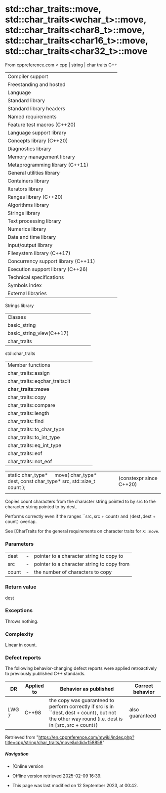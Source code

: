 # std::char_traits<char>::move, std::char_traits<wchar_t>::move, std::char_traits<char8_t>::move, std::char_traits<char16_t>::move, std::char_traits<char32_t>::move

From cppreference.com
< cpp‎ | string‎ | char traits
C++

|  |  |  |  |  |
| --- | --- | --- | --- | --- |
| Compiler support | | | | |
| Freestanding and hosted | | | | |
| Language | | | | |
| Standard library | | | | |
| Standard library headers | | | | |
| Named requirements | | | | |
| Feature test macros (C++20) | | | | |
| Language support library | | | | |
| Concepts library (C++20) | | | | |
| Diagnostics library | | | | |
| Memory management library | | | | |
| Metaprogramming library (C++11) | | | | |
| General utilities library | | | | |
| Containers library | | | | |
| Iterators library | | | | |
| Ranges library (C++20) | | | | |
| Algorithms library | | | | |
| Strings library | | | | |
| Text processing library | | | | |
| Numerics library | | | | |
| Date and time library | | | | |
| Input/output library | | | | |
| Filesystem library (C++17) | | | | |
| Concurrency support library (C++11) | | | | |
| Execution support library (C++26) | | | | |
| Technical specifications | | | | |
| Symbols index | | | | |
| External libraries | | | | |

Strings library

|  |  |  |  |  |
| --- | --- | --- | --- | --- |
| Classes | | | | |
| basic_string | | | | |
| basic_string_view(C++17) | | | | |
| char_traits | | | | |

std::char_traits

|  |  |  |  |  |
| --- | --- | --- | --- | --- |
| Member functions | | | | |
| char_traits::assign | | | | |
| char_traits::eqchar_traits::lt | | | | |
| ****char_traits::move**** | | | | |
| char_traits::copy | | | | |
| char_traits::compare | | | | |
| char_traits::length | | | | |
| char_traits::find | | | | |
| char_traits::to_char_type | | | | |
| char_traits::to_int_type | | | | |
| char_traits::eq_int_type | | | | |
| char_traits::eof | | | | |
| char_traits::not_eof | | | | |

|  |  |  |
| --- | --- | --- |
| static char_type\*      move( char_type\* dest, const char_type\* src, std::size_t count ); |  | (constexpr since C++20) |
|  |  |  |

Copies count characters from the character string pointed to by src to the character string pointed to by dest.

Performs correctly even if the ranges ``src`,`src + count`)` and `[`dest`,`dest + count`)` overlap.

See [CharTraits for the general requirements on character traits for `X::move`.

### Parameters

|  |  |  |
| --- | --- | --- |
| dest | - | pointer to a character string to copy to |
| src | - | pointer to a character string to copy from |
| count | - | the number of characters to copy |

### Return value

dest

### Exceptions

Throws nothing.

### Complexity

Linear in count.

### Defect reports

The following behavior-changing defect reports were applied retroactively to previously published C++ standards.

| DR | Applied to | Behavior as published | Correct behavior |
| --- | --- | --- | --- |
| LWG 7 | C++98 | the copy was guaranteed to perform correctly if src is in ``dest`,`dest + count`)`, but not the other way round (i.e. dest is in `[`src`,`src + count`)`) | also guaranteed |

Retrieved from "<https://en.cppreference.com/mwiki/index.php?title=cpp/string/char_traits/move&oldid=158858>"

##### Navigation

- [Online version
- Offline version retrieved 2025-02-09 16:39.

- This page was last modified on 12 September 2023, at 00:42.